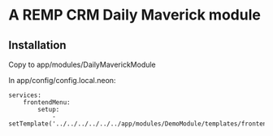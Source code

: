 # A REMP CRM Daily Maverick module

## Installation

Copy to app/modules/DailyMaverickModule

In app/config/config.local.neon:
```
services:
	frontendMenu:
		setup:
			- setTemplate('../../../../../../app/modules/DemoModule/templates/frontend_menu.latte')
```
